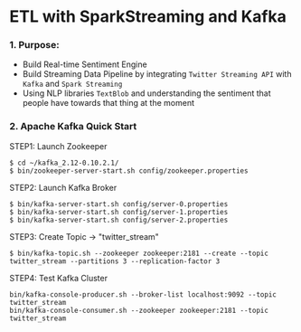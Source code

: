 # ETL with SparkStreaming and Kafka

### 1. Purpose: 
* Build Real-time Sentiment Engine
* Build Streaming Data Pipeline by integrating `Twitter Streaming API` with `Kafka` and `Spark Streaming`
* Using NLP libraries `TextBlob` and understanding the sentiment that people have towards that thing at the moment

### 2. Apache Kafka Quick Start

STEP1: Launch Zookeeper
```shell
$ cd ~/kafka_2.12-0.10.2.1/
$ bin/zookeeper-server-start.sh config/zookeeper.properties
```
STEP2: Launch Kafka Broker
```shell
$ bin/kafka-server-start.sh config/server-0.properties
$ bin/kafka-server-start.sh config/server-1.properties
$ bin/kafka-server-start.sh config/server-2.properties
```
STEP3: Create Topic -> "twitter_stream"
```shell
$ bin/kafka-topic.sh --zookeeper zookeeper:2181 --create --topic twitter_stream --partitions 3 --replication-factor 3
```
STEP4: Test Kafka Cluster 
```shell
bin/kafka-console-producer.sh --broker-list localhost:9092 --topic twitter_stream
bin/kafka-console-consumer.sh --zookeeper zookeeper:2181 --topic twitter_stream
```


